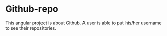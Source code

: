 # Github-repo
This angular project is about Github. A user is able to put his/her username to see their repositories.
